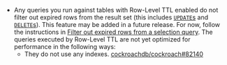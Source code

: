 - Any queries you run against tables with Row-Level TTL enabled do not filter out expired rows from the result set (this includes [`UPDATE`s](update.html) and [`DELETE`s](delete.html)). This feature may be added in a future release. For now, follow the instructions in [Filter out expired rows from a selection query](row-level-ttl.html#filter-out-expired-rows-from-a-selection-query).
 The queries executed by Row-Level TTL are not yet optimized for performance in the following ways:
   - They do not use any indexes. [cockroachdb/cockroach#82140](https://github.com/cockroachdb/cockroach/issues/82140)
